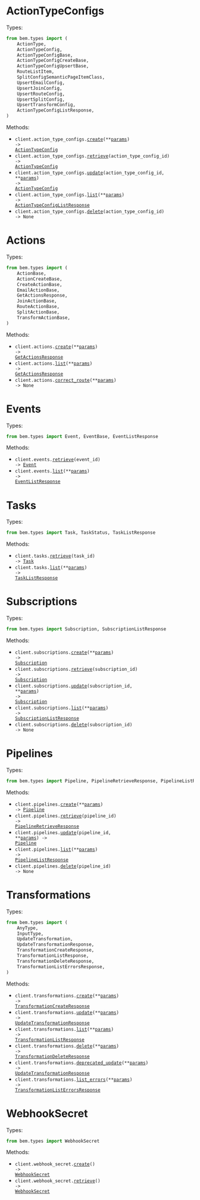 # ActionTypeConfigs

Types:

```python
from bem.types import (
    ActionType,
    ActionTypeConfig,
    ActionTypeConfigBase,
    ActionTypeConfigCreateBase,
    ActionTypeConfigUpsertBase,
    RouteListItem,
    SplitConfigSemanticPageItemClass,
    UpsertEmailConfig,
    UpsertJoinConfig,
    UpsertRouteConfig,
    UpsertSplitConfig,
    UpsertTransformConfig,
    ActionTypeConfigListResponse,
)
```

Methods:

- <code title="post /v1-alpha/action-type-configs">client.action_type_configs.<a href="./src/bem/resources/action_type_configs.py">create</a>(\*\*<a href="src/bem/types/action_type_config_create_params.py">params</a>) -> <a href="./src/bem/types/action_type_config.py">ActionTypeConfig</a></code>
- <code title="get /v1-alpha/action-type-configs/{actionTypeConfigID}">client.action_type_configs.<a href="./src/bem/resources/action_type_configs.py">retrieve</a>(action_type_config_id) -> <a href="./src/bem/types/action_type_config.py">ActionTypeConfig</a></code>
- <code title="patch /v1-alpha/action-type-configs/{actionTypeConfigID}">client.action_type_configs.<a href="./src/bem/resources/action_type_configs.py">update</a>(action_type_config_id, \*\*<a href="src/bem/types/action_type_config_update_params.py">params</a>) -> <a href="./src/bem/types/action_type_config.py">ActionTypeConfig</a></code>
- <code title="get /v1-alpha/action-type-configs">client.action_type_configs.<a href="./src/bem/resources/action_type_configs.py">list</a>(\*\*<a href="src/bem/types/action_type_config_list_params.py">params</a>) -> <a href="./src/bem/types/action_type_config_list_response.py">ActionTypeConfigListResponse</a></code>
- <code title="delete /v1-alpha/action-type-configs/{actionTypeConfigID}">client.action_type_configs.<a href="./src/bem/resources/action_type_configs.py">delete</a>(action_type_config_id) -> None</code>

# Actions

Types:

```python
from bem.types import (
    ActionBase,
    ActionCreateBase,
    CreateActionBase,
    EmailActionBase,
    GetActionsResponse,
    JoinActionBase,
    RouteActionBase,
    SplitActionBase,
    TransformActionBase,
)
```

Methods:

- <code title="post /v1-alpha/actions">client.actions.<a href="./src/bem/resources/actions.py">create</a>(\*\*<a href="src/bem/types/action_create_params.py">params</a>) -> <a href="./src/bem/types/get_actions_response.py">GetActionsResponse</a></code>
- <code title="get /v1-alpha/actions">client.actions.<a href="./src/bem/resources/actions.py">list</a>(\*\*<a href="src/bem/types/action_list_params.py">params</a>) -> <a href="./src/bem/types/get_actions_response.py">GetActionsResponse</a></code>
- <code title="patch /v1-alpha/actions/route">client.actions.<a href="./src/bem/resources/actions.py">correct_route</a>(\*\*<a href="src/bem/types/action_correct_route_params.py">params</a>) -> None</code>

# Events

Types:

```python
from bem.types import Event, EventBase, EventListResponse
```

Methods:

- <code title="get /v1-alpha/events/{eventID}">client.events.<a href="./src/bem/resources/events.py">retrieve</a>(event_id) -> <a href="./src/bem/types/event.py">Event</a></code>
- <code title="get /v1-alpha/events">client.events.<a href="./src/bem/resources/events.py">list</a>(\*\*<a href="src/bem/types/event_list_params.py">params</a>) -> <a href="./src/bem/types/event_list_response.py">EventListResponse</a></code>

# Tasks

Types:

```python
from bem.types import Task, TaskStatus, TaskListResponse
```

Methods:

- <code title="get /v1-alpha/tasks/{taskID}">client.tasks.<a href="./src/bem/resources/tasks.py">retrieve</a>(task_id) -> <a href="./src/bem/types/task.py">Task</a></code>
- <code title="get /v1-alpha/tasks">client.tasks.<a href="./src/bem/resources/tasks.py">list</a>(\*\*<a href="src/bem/types/task_list_params.py">params</a>) -> <a href="./src/bem/types/task_list_response.py">TaskListResponse</a></code>

# Subscriptions

Types:

```python
from bem.types import Subscription, SubscriptionListResponse
```

Methods:

- <code title="post /v1-alpha/subscriptions">client.subscriptions.<a href="./src/bem/resources/subscriptions.py">create</a>(\*\*<a href="src/bem/types/subscription_create_params.py">params</a>) -> <a href="./src/bem/types/subscription.py">Subscription</a></code>
- <code title="get /v1-alpha/subscriptions/{subscriptionID}">client.subscriptions.<a href="./src/bem/resources/subscriptions.py">retrieve</a>(subscription_id) -> <a href="./src/bem/types/subscription.py">Subscription</a></code>
- <code title="patch /v1-alpha/subscriptions/{subscriptionID}">client.subscriptions.<a href="./src/bem/resources/subscriptions.py">update</a>(subscription_id, \*\*<a href="src/bem/types/subscription_update_params.py">params</a>) -> <a href="./src/bem/types/subscription.py">Subscription</a></code>
- <code title="get /v1-alpha/subscriptions">client.subscriptions.<a href="./src/bem/resources/subscriptions.py">list</a>(\*\*<a href="src/bem/types/subscription_list_params.py">params</a>) -> <a href="./src/bem/types/subscription_list_response.py">SubscriptionListResponse</a></code>
- <code title="delete /v1-alpha/subscriptions/{subscriptionID}">client.subscriptions.<a href="./src/bem/resources/subscriptions.py">delete</a>(subscription_id) -> None</code>

# Pipelines

Types:

```python
from bem.types import Pipeline, PipelineRetrieveResponse, PipelineListResponse
```

Methods:

- <code title="post /v1-beta/pipelines">client.pipelines.<a href="./src/bem/resources/pipelines.py">create</a>(\*\*<a href="src/bem/types/pipeline_create_params.py">params</a>) -> <a href="./src/bem/types/pipeline.py">Pipeline</a></code>
- <code title="get /v1-beta/pipelines/{pipelineID}">client.pipelines.<a href="./src/bem/resources/pipelines.py">retrieve</a>(pipeline_id) -> <a href="./src/bem/types/pipeline_retrieve_response.py">PipelineRetrieveResponse</a></code>
- <code title="patch /v1-beta/pipelines/{pipelineID}">client.pipelines.<a href="./src/bem/resources/pipelines.py">update</a>(pipeline_id, \*\*<a href="src/bem/types/pipeline_update_params.py">params</a>) -> <a href="./src/bem/types/pipeline.py">Pipeline</a></code>
- <code title="get /v1-beta/pipelines">client.pipelines.<a href="./src/bem/resources/pipelines.py">list</a>(\*\*<a href="src/bem/types/pipeline_list_params.py">params</a>) -> <a href="./src/bem/types/pipeline_list_response.py">PipelineListResponse</a></code>
- <code title="delete /v1-beta/pipelines/{pipelineID}">client.pipelines.<a href="./src/bem/resources/pipelines.py">delete</a>(pipeline_id) -> None</code>

# Transformations

Types:

```python
from bem.types import (
    AnyType,
    InputType,
    UpdateTransformation,
    UpdateTransformationResponse,
    TransformationCreateResponse,
    TransformationListResponse,
    TransformationDeleteResponse,
    TransformationListErrorsResponse,
)
```

Methods:

- <code title="post /v1-beta/transformations">client.transformations.<a href="./src/bem/resources/transformations.py">create</a>(\*\*<a href="src/bem/types/transformation_create_params.py">params</a>) -> <a href="./src/bem/types/transformation_create_response.py">TransformationCreateResponse</a></code>
- <code title="put /v1-beta/transformations">client.transformations.<a href="./src/bem/resources/transformations.py">update</a>(\*\*<a href="src/bem/types/transformation_update_params.py">params</a>) -> <a href="./src/bem/types/update_transformation_response.py">UpdateTransformationResponse</a></code>
- <code title="get /v1-beta/transformations">client.transformations.<a href="./src/bem/resources/transformations.py">list</a>(\*\*<a href="src/bem/types/transformation_list_params.py">params</a>) -> <a href="./src/bem/types/transformation_list_response.py">TransformationListResponse</a></code>
- <code title="delete /v1-beta/transformations">client.transformations.<a href="./src/bem/resources/transformations.py">delete</a>(\*\*<a href="src/bem/types/transformation_delete_params.py">params</a>) -> <a href="./src/bem/types/transformation_delete_response.py">TransformationDeleteResponse</a></code>
- <code title="patch /v1-beta/transformations">client.transformations.<a href="./src/bem/resources/transformations.py">deprecated_update</a>(\*\*<a href="src/bem/types/transformation_deprecated_update_params.py">params</a>) -> <a href="./src/bem/types/update_transformation_response.py">UpdateTransformationResponse</a></code>
- <code title="get /v1-beta/transformations/errors">client.transformations.<a href="./src/bem/resources/transformations.py">list_errors</a>(\*\*<a href="src/bem/types/transformation_list_errors_params.py">params</a>) -> <a href="./src/bem/types/transformation_list_errors_response.py">TransformationListErrorsResponse</a></code>

# WebhookSecret

Types:

```python
from bem.types import WebhookSecret
```

Methods:

- <code title="post /v1-beta/webhook-secret">client.webhook_secret.<a href="./src/bem/resources/webhook_secret.py">create</a>() -> <a href="./src/bem/types/webhook_secret.py">WebhookSecret</a></code>
- <code title="get /v1-beta/webhook-secret">client.webhook_secret.<a href="./src/bem/resources/webhook_secret.py">retrieve</a>() -> <a href="./src/bem/types/webhook_secret.py">WebhookSecret</a></code>
